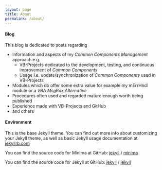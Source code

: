 ```yaml
---
layout: page
title: About
permalink: /about/
---
```

#### Blog
This blog is dedicated to posts regarding 
- Information and aspects of my _Common Components Management_ approach e.g.
  - VB-Projects dedicated to the development, 
testing, and continuous improvement of _Common Components_ 
  - Usage i.e. uodate/synchronization of _Common Components_ used in VB-Projects
- Modules which do offer some extra value for example my mErrHndl module or a _VBA MsgBox Alternative_
- Procedures often used and regarded mature enough worth being published
- Experience made with VB-Projects and GitHub
- and others
#### Environment
This is the base Jekyll theme. You can find out more info about customizing your Jekyll theme, as well as basic Jekyll usage documentation at [jekyllrb.com](https://jekyllrb.com/)

You can find the source code for Minima at GitHub:
[jekyll][jekyll-organization] /
[minima](https://github.com/jekyll/minima)

You can find the source code for Jekyll at GitHub:
[jekyll][jekyll-organization] /
[jekyll](https://github.com/jekyll/jekyll)


[jekyll-organization]: https://github.com/jekyll
